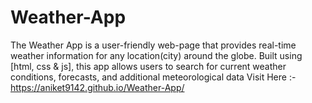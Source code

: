 # Weather-App
The Weather App is a user-friendly web-page that provides real-time weather information for any location(city) around the globe. Built using [html, css &amp; js], this app allows users to search for current weather conditions, forecasts, and additional meteorological data
Visit Here :- https://aniket9142.github.io/Weather-App/
